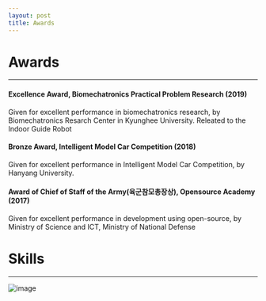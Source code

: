 ```yaml
---
layout: post
title: Awards
---
```

# Awards
<hr width="100%" color="black" size="5">

#### Excellence Award, Biomechatronics Practical Problem Research (2019)
<div class="message">
Given for excellent performance in biomechatronics research, by Biomechatronics Resarch Center in Kyunghee University. Releated to the Indoor Guide Robot
</div>

#### Bronze Award, Intelligent Model Car Competition (2018)
<div class="message">
Given for excellent performance in Intelligent Model Car Competition, by Hanyang University. 
</div>

#### Award of Chief of Staff of the Army(육군참모총장상), Opensource Academy (2017)
<div class="message">
Given for excellent performance in development using open-source, by Ministry of Science and ICT, Ministry of National Defense 
</div>



# Skills
<hr width="100%" color="black" size="5">

![image](https://user-images.githubusercontent.com/57785895/125151370-9e21a280-e180-11eb-9ecd-47614a60de1f.png)
<!--
![image](https://user-images.githubusercontent.com/57785895/125151059-6534fe00-e17f-11eb-8f4e-0f82e9f4d336.png)
-->

